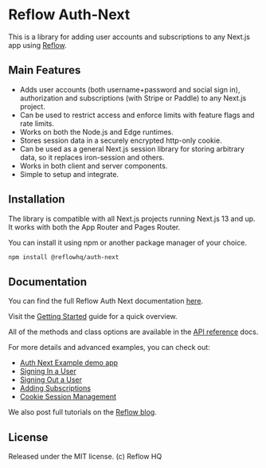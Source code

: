 # Reflow Auth-Next

This is a library for adding user accounts and subscriptions to any Next.js app using [Reflow](https://reflowhq.com/docs/store-management/registrations.html).

## Main Features

- Adds user accounts (both username+password and social sign in), authorization and subscriptions (with Stripe or Paddle) to any Next.js project.
- Can be used to restrict access and enforce limits with feature flags and rate limits.
- Works on both the Node.js and Edge runtimes.
- Stores session data in a securely encrypted http-only cookie.
- Can be used as a general Next.js session library for storing arbitrary data, so it replaces iron-session and others.
- Works in both client and server components.
- Simple to setup and integrate.

## Installation

The library is compatible with all Next.js projects running Next.js 13 and up. It works with both the App Router and Pages Router.

You can install it using npm or another package manager of your choice.

```bash
npm install @reflowhq/auth-next
```

## Documentation

You can find the full Reflow Auth Next documentation [here](https://reflowhq.com/docs/libraries/auth/auth-next/).

Visit the [Getting Started](https://reflowhq.com/docs/libraries/auth/auth-next/getting-started/) guide for a quick overview.

All of the methods and class options are available in the [API reference](https://reflowhq.com/docs/libraries/auth/auth-next/api-reference/) docs.

For more details and advanced examples, you can check out:

- [Auth Next Example demo app](https://github.com/Reflow-HQ/auth-next-example)
- [Signing In a User](https://reflowhq.com/docs/libraries/auth/auth-next/sign-in/)
- [Signing Out a User](https://reflowhq.com/docs/libraries/auth/auth-next/sign-out/)
- [Adding Subscriptions](https://reflowhq.com/docs/libraries/auth/auth-next/add-subscriptions/)
- [Cookie Session Management](https://reflowhq.com/docs/libraries/auth/auth-next/cookie-session-management/)

We also post full tutorials on the [Reflow blog](https://reflowhq.com/learn/).

## License

Released under the MIT license. (c) Reflow HQ
